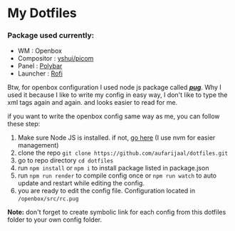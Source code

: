 # My Dotfiles

### Package used currently:
- WM : Openbox
- Compositor : [yshui/picom]('https://github.com/yshui/picom')
- Panel : [Polybar]('https://github.com/polybar/polybar')
- Launcher : [Rofi]('https://github.com/davatorium/rofi)

Btw, for openbox configuration I used node js package called [***pug***]('https://github.com/pugjs/pug'). Why I used it because I like to write my config in easy way, I don't like to type the xml tags again and again. and looks easier to read for me.

if you want to write the openbox config same way as me, you can follow these step:

1. Make sure Node JS is installed. if not, [go here]('https://github.com/nvm-sh/nvm') (I use nvm for easier management)
2. clone the repo `git clone https://github.com/aufarijaal/dotfiles.git`
3. go to repo directory `cd dotfiles`
4. run `npm install` or `npm i` to install package listed in package.json
5. run `npm run render` to compile config once or `npm run watch` to auto update and restart while editing the config.
6. you are ready to edit the config file. Configuration located in `/openbox/src/rc.pug`

**Note:** don't forget to create symbolic link for each config from this dotfiles folder to your own config folder.